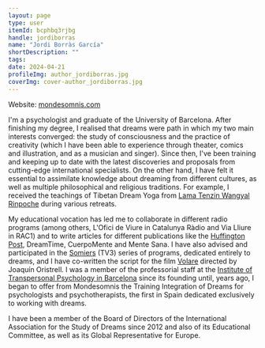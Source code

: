```yaml
---
layout: page
type: user
itemId: bcphbq3rjbg
handle: jordiborras
name: "Jordi Borràs García"
shortDescription: ""
tags:
date: 2024-04-21
profileImg: author_jordiborras.jpg
coverImg: cover-author_jordiborras.jpg
---
```


Website: <a href="https://www.mondesomnis.com/" target="_blank">mondesomnis.com</a>

I'm a psychologist and graduate of the University of Barcelona. After finishing my degree, I realised that dreams were path in which my two main interests converged: the study of consciousness and the practice of creativity (which I have been able to experience through theater, comics and illustration, and as a musician and singer). Since then, I've been training and keeping up to date with the latest discoveries and proposals from cutting-edge international specialists. On the other hand, I have felt it essential to assimilate knowledge about dreaming from different cultures, as well as multiple philosophical and religious traditions. For example, I received the teachings of Tibetan Dream Yoga from <a href="https://en.wikipedia.org/wiki/Tenzin_Wangyal_Rinpoche" target="_blank">Lama Tenzin Wangyal Rinpoche</a> during various retreats.

My educational vocation has led me to collaborate in different radio programs (among others, L'Ofici de Viure in Catalunya Ràdio and Via Lliure in RAC1) and to write articles for different publications like the <a href="https://www.huffpost.com/entry/nine-months-to-dream_b_58594c18e4b06ae7ec2a419c" target="_blank">Huffington Post</a>, DreamTime, CuerpoMente and Mente Sana. I have also advised and participated in the <a href="https://www.youtube.com/watch?v=EoQ6kJHv3HY" target="_blank">Somiers</a> (TV3) series of programs, dedicated entirely to dreams, and I have co-written the script for the film <a href="https://www.youtube.com/watch?v=f1VHNfJAIP0" target="_blank">Volare</a> directed by Joaquín Oristrell. I was a member of the professorial staff at the <a href="http://transpersonal.cat/en/el-iptb/" target="_blank">Institute of Transpersonal Psychology in Barcelona</a> since its founding until, years ago, I began to offer from Mondesomnis the Training Integration of Dreams for psychologists and psychotherapists, the first in Spain dedicated exclusively to working with dreams.

I have been a member of the Board of Directors of the International Association for the Study of Dreams since 2012 and also of its Educational Committee, as well as its Global Representative for Europe.

